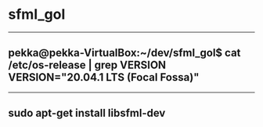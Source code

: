 # sfml_gol

---
pekka@pekka-VirtualBox:~/dev/sfml_gol$ cat /etc/os-release | grep VERSION
VERSION="20.04.1 LTS (Focal Fossa)"
---

---
sudo apt-get install libsfml-dev
---

